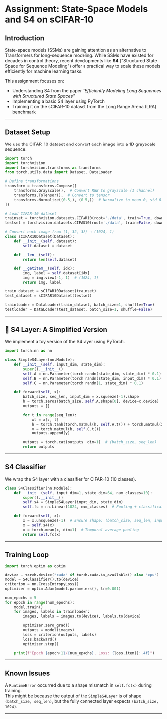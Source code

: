 #  Assignment: State-Space Models and S4 on sCIFAR-10

##  Introduction

State-space models (SSMs) are gaining attention as an alternative to Transformers for long-sequence modeling. While SSMs have existed for decades in control theory, recent developments like **S4** ("Structured State Space for Sequence Modeling") offer a practical way to scale these models efficiently for machine learning tasks.

This assignment focuses on:

- Understanding S4 from the paper _"Efficiently Modeling Long Sequences with Structured State Spaces"_
- Implementing a basic S4 layer using PyTorch
- Training it on the sCIFAR-10 dataset from the Long Range Arena (LRA) benchmark

---

##  Dataset Setup

We use the CIFAR-10 dataset and convert each image into a 1D grayscale sequence.

```python
import torch 
import torchvision
import torchvision.transforms as transforms
from torch.utils.data import Dataset, DataLoader

# Define transformations
transform = transforms.Compose([
    transforms.Grayscale(),  # Convert RGB to grayscale (1 channel)
    transforms.ToTensor(),  # Convert to tensor
    transforms.Normalize((0.5,), (0.5,))  # Normalize to mean 0, std 0.5
])

# Load CIFAR-10 dataset
trainset = torchvision.datasets.CIFAR10(root='./data', train=True, download=True, transform=transform)
testset = torchvision.datasets.CIFAR10(root='./data', train=False, download=True, transform=transform)

# Convert each image from (1, 32, 32) → (1024, 1)
class sCIFAR10Dataset(Dataset):
    def __init__(self, dataset):
        self.dataset = dataset

    def __len__(self):
        return len(self.dataset)

    def __getitem__(self, idx):
        img, label = self.dataset[idx]
        img = img.view(-1, 1)  # (1024, 1)
        return img, label

train_dataset = sCIFAR10Dataset(trainset)
test_dataset = sCIFAR10Dataset(testset)

trainloader = DataLoader(train_dataset, batch_size=1, shuffle=True)
testloader = DataLoader(test_dataset, batch_size=1, shuffle=False)
```

---

## 🧮 S4 Layer: A Simplified Version

We implement a toy version of the S4 layer using PyTorch.

```python
import torch.nn as nn

class SimpleS4Layer(nn.Module):
    def __init__(self, input_dim, state_dim):
        super().__init__()
        self.A = nn.Parameter(torch.randn(state_dim, state_dim) * 0.1)
        self.B = nn.Parameter(torch.randn(state_dim, input_dim) * 0.1)
        self.C = nn.Parameter(torch.randn(1, state_dim) * 0.1)

    def forward(self, x):
        batch_size, seq_len, input_dim = x.squeeze(-1).shape
        h = torch.zeros(batch_size, self.A.shape[0], device=x.device)
        outputs = []

        for t in range(seq_len):
            xt = x[:, t]
            h = torch.tanh(torch.matmul(h, self.A.t()) + torch.matmul(xt, self.B.t()))
            y = torch.matmul(h, self.C.t())
            outputs.append(y)

        outputs = torch.cat(outputs, dim=1)  # (batch_size, seq_len)
        return outputs
```

---

##  S4 Classifier

We wrap the S4 layer with a classifier for CIFAR-10 (10 classes).

```python
class S4Classifier(nn.Module):
    def __init__(self, input_dim=1, state_dim=64, num_classes=10):
        super().__init__()
        self.s4 = SimpleS4Layer(input_dim, state_dim)
        self.fc = nn.Linear(1024, num_classes)  # Pooling + classification

    def forward(self, x):
        x = x.unsqueeze(-1)  # Ensure shape: (batch_size, seq_len, input_dim)
        x = self.s4(x)
        x = torch.mean(x, dim=1)  # Temporal average pooling
        return self.fc(x)
```

---

## Training Loop

```python
import torch.optim as optim

device = torch.device("cuda" if torch.cuda.is_available() else "cpu")
model = S4Classifier().to(device)
criterion = nn.CrossEntropyLoss()
optimizer = optim.Adam(model.parameters(), lr=0.001)

num_epochs = 5
for epoch in range(num_epochs):
    model.train()
    for images, labels in trainloader:
        images, labels = images.to(device), labels.to(device)

        optimizer.zero_grad()
        outputs = model(images)
        loss = criterion(outputs, labels)
        loss.backward()
        optimizer.step()

    print(f"Epoch {epoch+1}/{num_epochs}, Loss: {loss.item():.4f}")
```

---

##  Known Issues

A `RuntimeError` occurred due to a shape mismatch in `self.fc(x)` during training.  
This might be because the output of the `SimpleS4Layer` is of shape `(batch_size, seq_len)`, but the fully connected layer expects `(batch_size, 1024)`.

---

